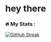<h1> 
   hey there  
</h1>


### :fire: My Stats :
[![GitHub Streak](http://github-readme-streak-stats.herokuapp.com?user=federicoalbanese&theme=dark&background=000000)](https://git.io/streak-stats)
